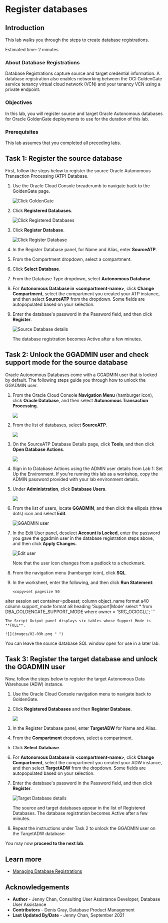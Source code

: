 # Register databases

## Introduction

This lab walks you through the steps to create database registrations.

Estimated time: 2 minutes

### About Database Registrations
Database Registrations capture source and target credential information. A database registration also enables networking between the OCI GoldenGate service tenancy virtual cloud network (VCN) and your tenancy VCN using a private endpoint.

### Objectives
In this lab, you will register source and target Oracle Autonomous databases for Oracle GoldenGate deployments to use for the duration of this lab.

### Prerequisites
This lab assumes that you completed all preceding labs.

## Task 1: Register the source database

First, follow the steps below to register the source Oracle Autonomous Transaction Processing \(ATP\) Database.

1.  Use the Oracle Cloud Console breadcrumb to navigate back to the GoldenGate page.

    ![Click GoldenGate](images/01-01-breadcrumb.png " ")

2.  Click **Registered Databases**.

    ![Click Registered Databases](images/01-02-ggs-registerdb.png " ")

3.  Click **Register Database**.

    ![Click Register Database](images/01-03-ggs-registerdb.png " ")

4.  In the Register Database panel, for Name and Alias, enter **SourceATP**.

5.  From the Compartment dropdown, select a compartment.

6.  Click **Select Database**.

7.  From the Database Type dropdown, select **Autonomous Database**.

8.  For **Autonomous Database in &lt;compartment-name&gt;**, click **Change Compartment**, select the compartment you created your ATP instance, and then select **SourceATP** from the dropdown. Some fields are autopopulated based on your selection.

9.  Enter the database's password in the Password field, and then click **Register**.

    ![Source Database details](images/01_01_12_regSourceDB.png)

    The database registration becomes Active after a few minutes.

## Task 2: Unlock the GGADMIN user and check support mode for the source database

Oracle Autonomous Databases come with a GGADMIN user that is locked by default. The following steps guide you through how to unlock the GGADMIN user.

1.  From the Oracle Cloud Console **Navigation Menu** (hamburger icon), click **Oracle Database**, and then select **Autonomous Transaction Processing**.

	![](https://raw.githubusercontent.com/oracle/learning-library/master/common/images/console/database-atp.png " ")

2.  From the list of databases, select **SourceATP**.

    ![](images/02-02.png " ")

3.  On the SourceATP Database Details page, click **Tools**, and then click **Open Database Actions**.

    ![](images/02-03-db-tools.png " ")

4.  Sign in to Database Actions using the ADMIN user details from Lab 1: Set Up the Environment. If you're running this lab as a workshop, copy the ADMIN password provided with your lab environment details.

5.  Under **Administration**, click **Database Users**.

    ![](images/02-05.png " ")

6.  From the list of users, locate **GGADMIN**, and then click the ellipsis (three dots) icon and select **Edit**.

    ![GGADMIN user](images/02-06-locked.png)

7.  In the Edit User panel, deselect **Account is Locked**, enter the password you gave the ggadmin user in the database registration steps above, and then click **Apply Changes**.

    ![Edit user](images/02-07-edit.png)

    Note that the user icon changes from a padlock to a checkmark.

8.  From the navigation menu (hamburger icon), click **SQL**.

9.  In the worksheet, enter the following, and then click **Run Statement**:

    ```
    <copy>set pagesize 50
alter session set container=pdbeast;
column object_name format a40
column support_mode format a8 heading 'Support|Mode'
select * from DBA_GOLDENGATE_SUPPORT_MODE where owner = 'SRC_OCIGGLL';
    </copy>
    ```

    The Script Output panel displays six tables whose Support_Mode is **FULL**.

    ![](images/02-09b.png " ")

You can leave the source database SQL window open for use in a later lab.

## Task 3: Register the target database and unlock the GGADMIN user

Now, follow the steps below to register the target Autonomous Data Warehouse \(ADW\) instance.

1.  Use the Oracle Cloud Console navigation menu to navigate back to GoldenGate.

1.  Click **Registered Databases** and then **Register Database**.

    ![](images/03-02.png)

2.  In the Register Database panel, enter **TargetADW** for Name and Alias.

3.  From the **Compartment** dropdown, select a compartment.

4.  Click **Select Database**.

5.  For **Autonomous Database in &lt;compartment-name&gt;**, click **Change Compartment**, select the compartment you created your ADW instance, and then select **TargetADW** from the dropdown. Some fields are autopopulated based on your selection.

6.  Enter the database's password in the Password field, and then click **Register**.

    ![Target Database details](images/02_10-ggs-regDB_target.png)

    The source and target databases appear in the list of Registered Databases. The database registration becomes Active after a few minutes.

7.  Repeat the instructions under Task 2 to unlock the GGADMIN user on the TargetADW database.

You may now **proceed to the next lab**.

## Learn more

* [Managing Database Registrations](https://docs.oracle.com/en/cloud/paas/goldengate-service/using/database-registrations.html)

## Acknowledgements
* **Author** - Jenny Chan, Consulting User Assistance Developer, Database User Assistance
* **Contributors** -  Denis Gray, Database Product Management
* **Last Updated By/Date** - Jenny Chan, September 2021
